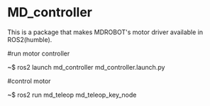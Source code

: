 # MD_controller
This is a package that makes MDROBOT's motor driver available in ROS2(humble).

#run motor controller

~$ ros2 launch md_controller md_controller.launch.py

#control motor

~$ ros2 run md_teleop md_teleop_key_node
